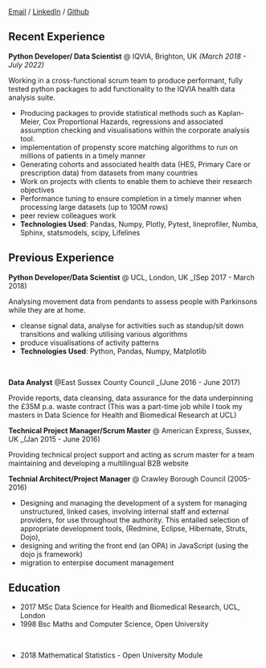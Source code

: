 
[Email](mailto:malcolm.telfer@gmail.com) / [LinkedIn](https://www.linkedin.com/in/malcolm-telfer-467668b/) / [Github](https://github.com/telferm57/)

## Recent Experience

**Python Developer/ Data Scientist**  @ IQVIA, Brighton, UK _(March 2018 - July 2022)_

Working in a cross-functional scrum team to produce performant, fully tested python packages to add functionality to the IQVIA health data analysis suite.      

- Producing packages to provide statistical methods such as Kaplan-Meier, Cox Proportional Hazards, regressions and associated assumption checking and visualisations within the corporate analysis tool.
- implementation of propensty score matching algorithms to run on millions of patients in a timely manner
- Generating cohorts and associated health data (HES, Primary Care or prescription data) from datasets from many countries
- Work on projects with clients to enable them to achieve their research objectives
- Performance tuning  to ensure completion in a timely manner when processing large datasets (up to 100M rows)
- peer review colleagues work
- **Technologies Used**: Pandas, Numpy, Plotly, Pytest, lineprofiler, Numba, Sphinx, statsmodels, scipy, Lifelines

## Previous Experience

**Python Developer/Data Scientist** @ UCL, London, UK _(Sep 2017 - March 2018)

Analysing movement data from pendants to assess people with Parkinsons while they are at home.

- cleanse signal data, analyse for activities such as standup/sit down transitions and walking utilising various algorithms 
- produce visualisations of activity patterns 
- **Technologies Used**: Python, Pandas, Numpy, Matplotlib

<br/>

**Data Analyst** @East Sussex County Council _(June 2016 - June 2017)

Provide reports, data cleansing, data assurance for the data underpinning the £35M p.a. waste contract
(This was a part-time job while I took my masters in Data Science for Health and Biomedical Research at UCL)

**Technical Project Manager/Scrum Master** @ American Express, Sussex, UK _(Jan 2015 - June 2016)

Providing technical project support and acting as scrum master for a team maintaining and developing a multilingual B2B website

**Technial Architect/Project Manager** @ Crawley Borough Council (2005-2016)

- Designing and managing the development of a system for managing unstructured, linked cases, involving internal staff and external providers, for use throughout the authority. This entailed selection of appropriate development tools, (Redmine, Eclipse, Hibernate, Struts, Dojo),
-  designing and writing the front end (an OPA) in JavaScript (using the dojo js framework)
-  migration to enterpise document management

## Education

- 2017 MSc Data Science for Health and Biomedical Research, UCL, London
- 1998 Bsc Maths and Computer Science, Open University 
<br/>

- 2018 Mathematical Statistics - Open University Module



